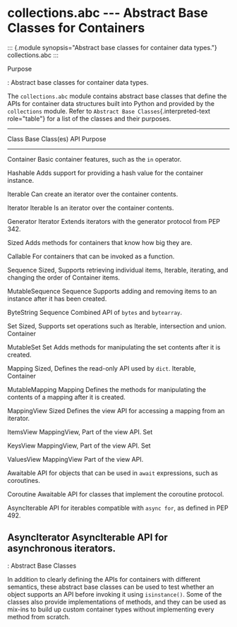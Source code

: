 collections.abc \-\-- Abstract Base Classes for Containers
==========================================================

::: {.module synopsis="Abstract base classes for container data types."}
collections.abc
:::

Purpose

:   Abstract base classes for container data types.

The `collections.abc` module contains abstract base classes that define
the APIs for container data structures built into Python and provided by
the `collections` module. Refer to `Abstract Base
Classes`{.interpreted-text role="table"} for a list of the classes and
their purposes.

  ----------------------------------------------------------------------------
  Class             Base Class(es)  API Purpose
  ----------------- --------------- ------------------------------------------
  Container                         Basic container features, such as the `in`
                                    operator.

  Hashable                          Adds support for providing a hash value
                                    for the container instance.

  Iterable                          Can create an iterator over the container
                                    contents.

  Iterator          Iterable        Is an iterator over the container
                                    contents.

  Generator         Iterator        Extends iterators with the generator
                                    protocol from PEP 342.

  Sized                             Adds methods for containers that know how
                                    big they are.

  Callable                          For containers that can be invoked as a
                                    function.

  Sequence          Sized,          Supports retrieving individual items,
                    Iterable,       iterating, and changing the order of
                    Container       items.

  MutableSequence   Sequence        Supports adding and removing items to an
                                    instance after it has been created.

  ByteString        Sequence        Combined API of `bytes` and `bytearray`.

  Set               Sized,          Supports set operations such as
                    Iterable,       intersection and union.
                    Container       

  MutableSet        Set             Adds methods for manipulating the set
                                    contents after it is created.

  Mapping           Sized,          Defines the read-only API used by `dict`.
                    Iterable,       
                    Container       

  MutableMapping    Mapping         Defines the methods for manipulating the
                                    contents of a mapping after it is created.

  MappingView       Sized           Defines the view API for accessing a
                                    mapping from an iterator.

  ItemsView         MappingView,    Part of the view API.
                    Set             

  KeysView          MappingView,    Part of the view API.
                    Set             

  ValuesView        MappingView     Part of the view API.

  Awaitable                         API for objects that can be used in
                                    `await` expressions, such as coroutines.

  Coroutine         Awaitable       API for classes that implement the
                                    coroutine protocol.

  AsyncIterable                     API for iterables compatible with
                                    `async for`, as defined in PEP 492.

  AsyncIterator     AsyncIterable   API for asynchronous iterators.
  ----------------------------------------------------------------------------

  : Abstract Base Classes

In addition to clearly defining the APIs for containers with different
semantics, these abstract base classes can be used to test whether an
object supports an API before invoking it using `isinstance()`. Some of
the classes also provide implementations of methods, and they can be
used as mix-ins to build up custom container types without implementing
every method from scratch.
